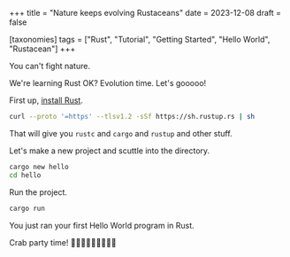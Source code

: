 +++
title = "Nature keeps evolving Rustaceans"
date = 2023-12-08
draft = false

[taxonomies]
tags = ["Rust", "Tutorial", "Getting Started", "Hello World", "Rustacean"]
+++

You can't fight nature.

We're learning Rust OK? Evolution time. Let's gooooo!

First up, [install Rust](https://www.rust-lang.org/tools/install).

```bash
curl --proto '=https' --tlsv1.2 -sSf https://sh.rustup.rs | sh
```

That will give you `rustc` and `cargo` and `rustup` and other stuff.

Let's make a new project and scuttle into the directory.

```bash
cargo new hello
cd hello
```

Run the project.

```bash
cargo run
```

You just ran your first Hello World program in Rust.

Crab party time! 🦀🦀🦀🦀🦀🦀🦀🦀🦀
